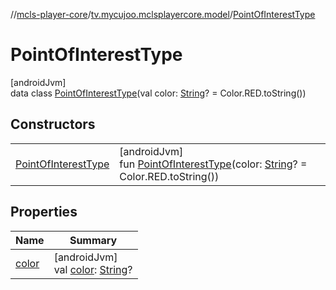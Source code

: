 //[mcls-player-core](../../../index.md)/[tv.mycujoo.mclsplayercore.model](../index.md)/[PointOfInterestType](index.md)

# PointOfInterestType

[androidJvm]\
data class [PointOfInterestType](index.md)(val color: [String](https://kotlinlang.org/api/latest/jvm/stdlib/kotlin/-string/index.html)? = Color.RED.toString())

## Constructors

| | |
|---|---|
| [PointOfInterestType](-point-of-interest-type.md) | [androidJvm]<br>fun [PointOfInterestType](-point-of-interest-type.md)(color: [String](https://kotlinlang.org/api/latest/jvm/stdlib/kotlin/-string/index.html)? = Color.RED.toString()) |

## Properties

| Name | Summary |
|---|---|
| [color](color.md) | [androidJvm]<br>val [color](color.md): [String](https://kotlinlang.org/api/latest/jvm/stdlib/kotlin/-string/index.html)? |

